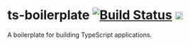 # ts-boilerplate [![Build Status](https://travis-ci.org/Diullei/ts-boilerplate.svg?branch=master)](https://travis-ci.org/Diullei/ts-boilerplate) <a href="https://ci.appveyor.com/project/Diullei/ts-boilerplate"><img src="https://ci.appveyor.com/api/projects/status/6kl6wffsbu6ivfpu/branch/master" alt="Build Status: Windows" height="18" /></a>

A boilerplate for building TypeScript applications.

